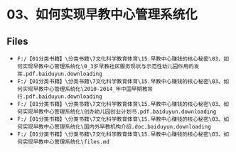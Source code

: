 # 03、如何实现早教中心管理系统化

## Files

- `F:/【01分类书籍】\分类书籍\7文化科学教育体育\15.早教中心赚钱的核心秘密\03、如何实现早教中心管理系统化\0_3岁早教社区服务现状与示范性幼儿园作用的发挥.pdf.baiduyun.downloading`
- `F:/【01分类书籍】\分类书籍\7文化科学教育体育\15.早教中心赚钱的核心秘密\03、如何实现早教中心管理系统化\2010-2014_年中国早期教育行.pdf.baiduyun.downloading`
- `F:/【01分类书籍】\分类书籍\7文化科学教育体育\15.早教中心赚钱的核心秘密\03、如何实现早教中心管理系统化\创办幼儿园创业计划书.pdf.baiduyun.downloading`
- `F:/【01分类书籍】\分类书籍\7文化科学教育体育\15.早教中心赚钱的核心秘密\03、如何实现早教中心管理系统化\国内外早教机构介绍.doc.baiduyun.downloading`
- `F:/【01分类书籍】\分类书籍\7文化科学教育体育\15.早教中心赚钱的核心秘密\03、如何实现早教中心管理系统化\files.md`
